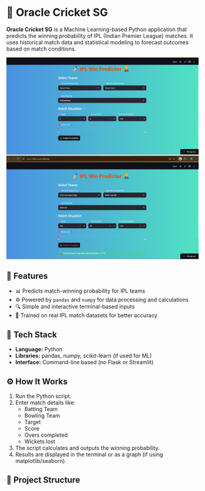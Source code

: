# 🏏 Oracle Cricket SG

**Oracle Cricket SG** is a Machine Learning-based Python application that predicts the winning probability of IPL (Indian Premier League) matches. It uses historical match data and statistical modeling to forecast outcomes based on match conditions.

![UI Overview](images/Ui%20predictor.png)
![Prediction Output](images/Predicting%20the%20scores.png)

## 🚀 Features

- 📊 Predicts match-winning probability for IPL teams
- ⚙️ Powered by `pandas` and `numpy` for data processing and calculations
- 🔍 Simple and interactive terminal-based inputs
- 🧠 Trained on real IPL match datasets for better accuracy

## 🧠 Tech Stack

- **Language:** Python
- **Libraries:** pandas, numpy, scikit-learn (if used for ML)
- **Interface:** Command-line based (no Flask or Streamlit)

## ⚙️ How It Works

1. Run the Python script.
2. Enter match details like:
   - Batting Team
   - Bowling Team
   - Target
   - Score
   - Overs completed
   - Wickets lost
3. The script calculates and outputs the winning probability.
4. Results are displayed in the terminal or as a graph (if using matplotlib/seaborn).

## 📁 Project Structure


